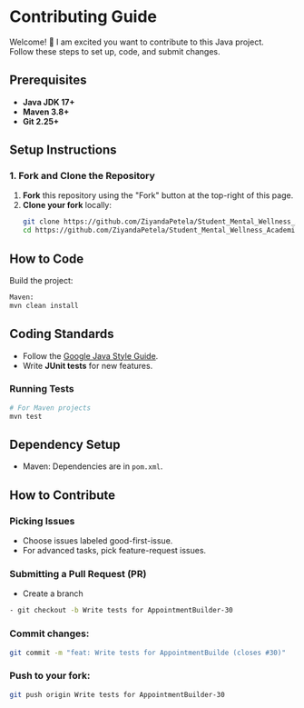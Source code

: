 # Contributing Guide
Welcome! 👋 I am excited you want to contribute to this Java project.  
Follow these steps to set up, code, and submit changes.

## Prerequisites

- **Java JDK 17+** 
- **Maven 3.8+** 
- **Git 2.25+**
 

## Setup Instructions

### 1. Fork and Clone the Repository
1. **Fork** this repository using the "Fork" button at the top-right of this page.
2. **Clone your fork** locally:
   ```bash
   git clone https://github.com/ZiyandaPetela/Student_Mental_Wellness_Academic_Support_System.git
   cd https://github.com/ZiyandaPetela/Student_Mental_Wellness_Academic_Support_System.git

## How to Code
Build the project:
```bash
Maven:
mvn clean install
```
## Coding Standards
- Follow the [Google Java Style Guide](https://google.github.io/styleguide/javaguide.html).
- Write **JUnit tests** for new features.
  
### Running Tests
```bash
# For Maven projects
mvn test

```
## Dependency Setup  
- Maven: Dependencies are in `pom.xml`.  
  
## How to Contribute
### Picking Issues
- Choose issues labeled good-first-issue.
- For advanced tasks, pick feature-request issues.

### Submitting a Pull Request (PR)
- Create a branch
```bash
- git checkout -b Write tests for AppointmentBuilder-30
```
### Commit changes:

```bash
git commit -m "feat: Write tests for AppointmentBuilde (closes #30)" 
```
### Push to your fork:
```bash
git push origin Write tests for AppointmentBuilder-30
```
